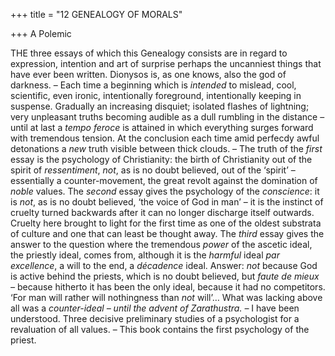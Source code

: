 +++
title = "12 GENEALOGY OF MORALS"

+++
A Polemic

THE three essays of which this Genealogy consists are in regard to expression, intention and art of surprise perhaps the uncanniest things that have ever been written. Dionysos is, as one knows, also the god of darkness. – Each time a beginning which is *intended* to mislead, cool, scientific, even ironic, intentionally foreground, intentionally keeping in suspense. Gradually an increasing disquiet; isolated flashes of lightning; very unpleasant truths becoming audible as a dull rumbling in the distance – until at last a *tempo feroce* is attained in which everything surges forward with tremendous tension. At the conclusion each time amid perfecdy awful detonations a *new* truth visible between thick clouds. – The truth of the *first* essay is the psychology of Christianity: the birth of Christianity out of the spirit of *ressentiment*, *not*, as is no doubt believed, out of the ‘spirit’ – essentially a counter-movement, the great revolt against the domination of *noble* values. The *second* essay gives the psychology of the *conscience*: it is *not*, as is no doubt believed, ‘the voice of God in man’ – it is the instinct of cruelty turned backwards after it can no longer discharge itself outwards. Cruelty here brought to light for the first time as one of the oldest substrata of culture and one that can least be thought away. The *third* essay gives the answer to the question where the tremendous *power* of the ascetic ideal, the priestly ideal, comes from, although it is the *harmful* ideal *par excellence*, a will to the end, a *décadence* ideal. Answer: *not* because God is active behind the priests, which is no doubt believed, but *faute de mieux –* because hitherto it has been the only ideal, because it had no competitors. ‘For man will rather will nothingness than *not* will’… What was lacking above all was a *counter-ideal – until the advent of Zarathustra. –* I have been understood. Three decisive preliminary studies of a psychologist for a revaluation of all values. – This book contains the first psychology of the priest.


